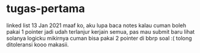 # tugas-pertama
linked list 13 Jan 2021
maaf ko, aku lupa baca notes kalau cuman boleh pakai 1 pointer
jadi udah terlanjur kerjain semua, pas mau submit baru lihat
solanya logicku mikirnya cuman bisa pakai 2 pointer di bbrp soal :(
tolong ditoleransi kooo
makasii.

